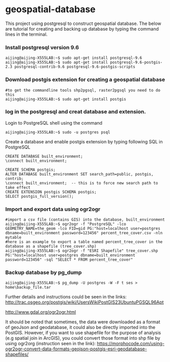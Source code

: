 # geospatial-database
This project using postgresql to construct geospatial database. The below are tutorial for creating and backing up database by typing the command lines in the terminal.
### Install postgresql version 9.6
```console
aijing@aijing-X555LAB:~$ sudo apt-get install postgresql-9.6
aijing@aijing-X555LAB:~$ sudo apt-get install postgresql-9.6-postgis-2.3 postgresql-contrib-9.6 postgresql-9.6-postgis-scripts

```

### Download postgis extension for creating a geospatial database
```console
#to get the commandline tools shp2pgsql, raster2pgsql you need to do this
aijing@aijing-X555LAB:~$ sudo apt-get install postgis
```
### log in the postgresql and creat database and extension.
Login to PostgreSQL shell using the command
```console
aijing@aijing-X555LAB:~$ sudo -u postgres psql
```
Create a database and enable postgis extension by typing following SQL in PostgreSQL
```console
CREATE DATABASE built_environment;
\connect built_environment;

CREATE SCHEMA postgis;
ALTER DATABASE built_environment SET search_path=public, postgis, contrib;
\connect built_environment;  -- this is to force new search path to take effect
CREATE EXTENSION postgis SCHEMA postgis;
SELECT postgis_full_version();
```

### Import and export data using ogr2ogr
```console
#import a csv file (contains GIS) into the database, built_environment
aijing@aijing-X555LAB:~$ ogr2ogr -f "PostgreSQL" -lco GEOMETRY_NAME=the_geom -lco FID=gid PG:"host=localhost user=postgres dbname=built_environment password=123456" percent_tree_cover.csv -nln mytable
#here is an example to export a table named percent_tree_cover in the database as a shapefile (tree_cover.shp)
aijing@aijing-X555LAB:~$ ogr2ogr -f "ESRI Shapefile" tree_cover.shp PG:"host=localhost user=postgres dbname=built_environment password=123456" -sql "SELECT * FROM percent_tree_cover"
```

### Backup database by pg_dump
```console
aijing@aijing-X555LAB:~$ pg_dump -U postgres -W -F t ses > home\backup_file.tar
```

Further details and instructions could be seen in the links:
http://trac.osgeo.org/postgis/wiki/UsersWikiPostGIS23UbuntuPGSQL96Apt

http://www.gdal.org/ogr2ogr.html

It should be noted that sometimes, the data were downloaded as a format of geoJson and geodatabase, it could also be directly imported into the PostGIS. However, if you want to use shapefile for the purpose of analysis (e.g spatial join in ArcGIS), you could convert those format into shp file by using ogr2org (instruction seen in the link):
https://morphocode.com/using-ogr2ogr-convert-data-formats-geojson-postgis-esri-geodatabase-shapefiles/
